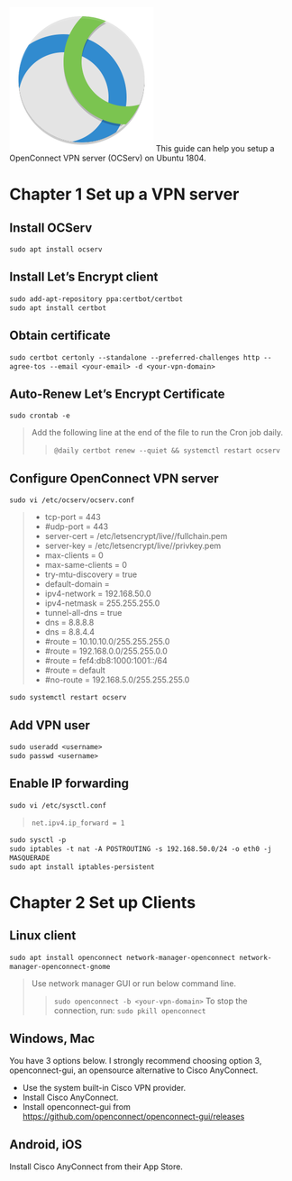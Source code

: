 ![picture](cisco-anyconnect-icon.png)
This guide can help you setup a OpenConnect VPN server (OCServ) on Ubuntu 1804.

# Chapter 1 Set up a VPN server

## Install OCServ

```
sudo apt install ocserv
```

## Install Let’s Encrypt client

```
sudo add-apt-repository ppa:certbot/certbot
sudo apt install certbot
```

## Obtain certificate

```
sudo certbot certonly --standalone --preferred-challenges http --agree-tos --email <your-email> -d <your-vpn-domain>
```

## Auto-Renew Let’s Encrypt Certificate

```
sudo crontab -e
```

> Add the following line at the end of the file to run the Cron job daily.
>> `@daily certbot renew --quiet && systemctl restart ocserv`

## Configure OpenConnect VPN server

```
sudo vi /etc/ocserv/ocserv.conf
```

> * tcp-port = 443
> * #udp-port = 443
> * server-cert = /etc/letsencrypt/live/<your-vpn-domain>/fullchain.pem
> * server-key = /etc/letsencrypt/live/<your-vpn-domain>/privkey.pem
> * max-clients = 0
> * max-same-clients = 0
> * try-mtu-discovery = true
> * default-domain = <your-vpn-domain>
> * ipv4-network = 192.168.50.0
> * ipv4-netmask = 255.255.255.0
> * tunnel-all-dns = true
> * dns = 8.8.8.8
> * dns = 8.8.4.4
> * #route = 10.10.10.0/255.255.255.0
> * #route = 192.168.0.0/255.255.0.0
> * #route = fef4:db8:1000:1001::/64
> * #route = default
> * #no-route = 192.168.5.0/255.255.255.0

```
sudo systemctl restart ocserv
```

## Add VPN user

```
sudo useradd <username>
sudo passwd <username>
```

## Enable IP forwarding

```
sudo vi /etc/sysctl.conf
```

> `net.ipv4.ip_forward = 1`

```
sudo sysctl -p
sudo iptables -t nat -A POSTROUTING -s 192.168.50.0/24 -o eth0 -j MASQUERADE
sudo apt install iptables-persistent
```


# Chapter 2 Set up Clients

## Linux client
```
sudo apt install openconnect network-manager-openconnect network-manager-openconnect-gnome
```
> Use network manager GUI or run below command line.
>> `sudo openconnect -b <your-vpn-domain>`
>> To stop the connection, run:
>> `sudo pkill openconnect`

## Windows, Mac

You have 3 options below. I strongly recommend choosing option 3, openconnect-gui, an opensource alternative to Cisco AnyConnect.

* Use the system built-in Cisco VPN provider.
* Install Cisco AnyConnect.
* Install openconnect-gui from https://github.com/openconnect/openconnect-gui/releases

## Android, iOS

Install Cisco AnyConnect from their App Store.
